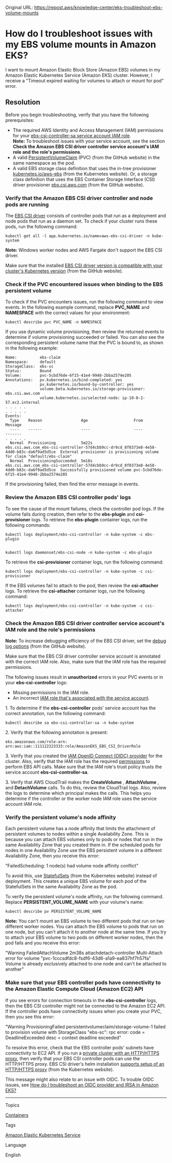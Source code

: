 Original URL: <https://repost.aws/knowledge-center/eks-troubleshoot-ebs-volume-mounts>

# How do I troubleshoot issues with my EBS volume mounts in Amazon EKS?

I want to mount Amazon Elastic Block Store (Amazon EBS) volumes in my Amazon Elastic Kubernetes Service (Amazon EKS) cluster. However, I receive a "Timeout expired waiting for volumes to attach or mount for pod" error.

## Resolution

Before you begin troubleshooting, verify that you have the following prerequisites:

  * The required AWS Identity and Access Management (IAM) permissions for your [ebs-csi-controller-sa service account IAM role](<https://docs.aws.amazon.com/eks/latest/userguide/csi-iam-role.html>).  
**Note:** To troubleshoot issues with your service account, see the section **Check the Amazon EBS CSI driver controller service account's IAM role and the role's permissions**.
  * A valid [PersistentVolumeClaim](<https://github.com/kubernetes-sigs/aws-ebs-csi-driver/blob/master/examples/kubernetes/dynamic-provisioning/manifests/claim.yaml>) (PVC) (from the GitHub website) in the same namespace as the pod.
  * A valid EBS storage class definition that uses the in-tree provisioner [kubernetes.io/aws-ebs](<https://kubernetes.io/docs/concepts/storage/storage-classes/#aws-ebs>) (from the Kubernetes website). Or, a storage class definition that uses the EBS Container Storage Interface (CSI) driver provisioner [ebs.csi.aws.com](<https://github.com/kubernetes-sigs/aws-ebs-csi-driver/blob/master/examples/kubernetes/dynamic-provisioning/manifests/storageclass.yaml>) (from the GitHub website).



### Verify that the Amazon EBS CSI driver controller and node pods are running

The [EBS CSI driver](<https://docs.aws.amazon.com/eks/latest/userguide/ebs-csi.html>) consists of controller pods that run as a deployment and node pods that run as a daemon set. To check if your cluster runs these pods, run the following command:
    
    
    kubectl get all -l app.kubernetes.io/name=aws-ebs-csi-driver -n kube-system

**Note:** Windows worker nodes and AWS Fargate don't support the EBS CSI driver.

Make sure that the installed [EBS CSI driver version is compatible with your cluster's Kubernetes version](<https://github.com/kubernetes-sigs/aws-ebs-csi-driver#kubernetes-version-compatibility-matrix>) (from the GitHub website).

### Check if the PVC encountered issues when binding to the EBS persistent volume

To check if the PVC encounters issues, run the following command to view events. In the following example command, replace **PVC_NAME** and **NAMESPACE** with the correct values for your environment:
    
    
    kubectl describe pvc PVC_NAME -n NAMESPACE

If you use dynamic volume provisioning, then review the returned events to determine if volume provisioning succeeded or failed. You can also see the corresponding persistent volume name that the PVC is bound to, as shown in the following example:
    
    
    Name:          ebs-claim
    Namespace:     default
    StorageClass:  ebs-sc
    Status:        Bound
    Volume:        pvc-5cbd76de-6f15-41e4-9948-2bba2574e205
    Annotations:   pv.kubernetes.io/bind-completed: yes
                   pv.kubernetes.io/bound-by-controller: yes
                   volume.beta.kubernetes.io/storage-provisioner: ebs.csi.aws.com
                   volume.kubernetes.io/selected-node: ip-10-0-2-57.ec2.internal
    . . . . .
    . . . . . 
    Events:
      Type    Reason                 Age                    From                                                                                      Message
      ----    ------                 ----                   ----                                                                                      -------
    . . . . .
      Normal  Provisioning           5m22s                  ebs.csi.aws.com_ebs-csi-controller-57d4cbb9cc-dr9cd_8f0373e8-4e58-4dd0-b83c-da6f9ad5d5ce  External provisioner is provisioning volume for claim "default/ebs-claim"
      Normal  ProvisioningSucceeded  5m18s                  ebs.csi.aws.com_ebs-csi-controller-57d4cbb9cc-dr9cd_8f0373e8-4e58-4dd0-b83c-da6f9ad5d5ce  Successfully provisioned volume pvc-5cbd76de-6f15-41e4-9948-2bba2574e205

If the provisioning failed, then find the error message in events.

### Review the Amazon EBS CSI controller pods' logs

To see the cause of the mount failures, check the controller pod logs. If the volume fails during creation, then refer to the **ebs-plugin** and **csi-provisioner** logs. To retrieve the **ebs-plugin** container logs, run the following commands:
    
    
    kubectl logs deployment/ebs-csi-controller -n kube-system -c ebs-plugin
    
    
    kubectl logs daemonset/ebs-csi-node -n kube-system -c ebs-plugin

To retrieve the **csi-provisioner** container logs, run the following command:
    
    
    kubectl logs deployment/ebs-csi-controller -n kube-system -c csi-provisioner

If the EBS volumes fail to attach to the pod, then review the **csi-attacher** logs. To retrieve the **csi-attacher** container logs, run the following command:
    
    
    kubectl logs deployment/ebs-csi-controller -n kube-system -c csi-attacher

### Check the Amazon EBS CSI driver controller service account's IAM role and the role's permissions

**Note:** To increase debugging efficiency of the EBS CSI driver, set the [debug log options](<https://github.com/kubernetes-sigs/aws-ebs-csi-driver/blob/master/docs/options.md>) (from the GitHub website).

Make sure that the EBS CSI driver controller service account is annotated with the correct IAM role. Also, make sure that the IAM role has the required permissions.

The following issues result in **unauthorized** errors in your PVC events or in your **ebs-csi-controller** logs:

  * Missing permissions in the IAM role.
  * An incorrect [IAM role that's associated with the service account](<https://docs.aws.amazon.com/eks/latest/userguide/iam-roles-for-service-accounts.html>).



1\. To determine if the **ebs-csi-controller** pods' service account has the correct annotation, run the following command:
    
    
    kubectl describe sa ebs-csi-controller-sa -n kube-system

2\. Verify that the following annotation is present:
    
    
    eks.amazonaws.com/role-arn: arn:aws:iam::111122223333:role/AmazonEKS_EBS_CSI_DriverRole

3\. Verify that you created the [IAM OpenID Connect (OIDC) provider](<https://docs.aws.amazon.com/eks/latest/userguide/enable-iam-roles-for-service-accounts.html>) for the cluster. Also, verify that the IAM role has the required [permissions](<https://docs.aws.amazon.com/eks/latest/userguide/csi-iam-role.html>) to perform EBS API calls. Make sure that the IAM role's trust policy trusts the service account **ebs-csi-controller-sa**.

3\. Verify that AWS CloudTrail makes the **CreateVolume** , **AttachVolume** , and **DetachVolume** calls. To do this, review the CloudTrail logs. Also, review the logs to determine which principal makes the calls. This helps you determine if the controller or the worker node IAM role uses the service account IAM role.

### Verify the persistent volume's node affinity

Each persistent volume has a node affinity that limits the attachment of persistent volumes to nodes within a single Availability Zone. This is because you can attach EBS volumes only to pods or nodes that run in the same Availability Zone that you created them in. If the scheduled pods for nodes in one Availability Zone use the EBS persistent volume in a different Availability Zone, then you receive this error:

"FailedScheduling: 1 node(s) had volume node affinity conflict"

To avoid this, use [StatefulSets](<https://kubernetes.io/docs/concepts/workloads/controllers/statefulset/>) (from the Kubernetes website) instead of deployment. This creates a unique EBS volume for each pod of the StatefulSets in the same Availability Zone as the pod.

To verify the persistent volume's node affinity, run the following command. Replace **PERSISTENT_VOLUME_NAME** with your volume's name:
    
    
    kubectl describe pv PERSISTENT_VOLUME_NAME

**Note:** You can't mount an EBS volume to two different pods that run on two different worker nodes. You can attach the EBS volume to pods that run on one node, but you can't attach it to another node at the same time. If you try to attach your EBS volume to two pods on different worker nodes, then the pod fails and you receive this error:

"Warning FailedAttachVolume 2m38s attachdetach-controller Multi-Attach error for volume "pvc-1cccsdfdc8-fsdf6-43d6-a1a9-ea837hf7h57fa" Volume is already exclusively attached to one node and can't be attached to another"

### Make sure that your EBS controller pods have connectivity to the Amazon Elastic Compute Cloud (Amazon EC2) API

If you see errors for connection timeouts in the **ebs-csi-controller** logs, then the EBS CSI controller might not be connected to the Amazon EC2 API. If the controller pods have connectivity issues when you create your PVC, then you see this error:

"Warning ProvisioningFailed persistentvolumeclaim/storage-volume-1 failed to provision volume with StorageClass "ebs-sc": rpc error: code = DeadlineExceeded desc = context deadline exceeded"

To resolve this error, check that the EBS controller pods' subnets have connectivity to EC2 API. If you run a [private cluster with an HTTP/HTTPS proxy](<https://repost.aws/knowledge-center/eks-http-proxy-configuration-automation>), then verify that your EBS CSI controller pods can use the HTTP/HTTPS proxy. EBS CSI driver's helm installation [supports setup of an HTTP/HTTPS proxy](<https://github.com/kubernetes-sigs/aws-ebs-csi-driver/blob/master/charts/aws-ebs-csi-driver/values.yaml#L59>) (from the Kubernetes website).

This message might also relate to an issue with OIDC. To trouble OIDC issues, see [How do I troubleshoot an OIDC provider and IRSA in Amazon EKS?](<https://repost.aws/knowledge-center/eks-troubleshoot-oidc-and-irsa>)

* * *

Topics

[Containers](<https://repost.aws/topics/TAgOdRefu6ShempO3dWPEofg/containers>)

Tags

[Amazon Elastic Kubernetes Service](<https://repost.aws/tags/TA4IvCeWI1TE66q4jEj4Z9zg/amazon-elastic-kubernetes-service>)

Language

English
